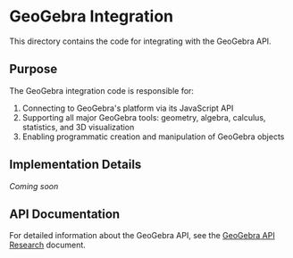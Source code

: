 # GeoGebra Integration

This directory contains the code for integrating with the GeoGebra API.

## Purpose

The GeoGebra integration code is responsible for:

1. Connecting to GeoGebra's platform via its JavaScript API
2. Supporting all major GeoGebra tools: geometry, algebra, calculus, statistics, and 3D visualization
3. Enabling programmatic creation and manipulation of GeoGebra objects

## Implementation Details

*Coming soon*

## API Documentation

For detailed information about the GeoGebra API, see the [GeoGebra API Research](../../docs/research/geogebra-api-research.md) document.

